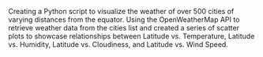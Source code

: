 Creating a Python script to visualize the weather of over 500 cities of varying distances from the equator. Using the OpenWeatherMap API to retrieve weather data from the cities list and created a series of scatter plots to showcase 
relationships between Latitude vs. Temperature, Latitude vs. Humidity, Latitude vs. Cloudiness, and Latitude vs. Wind Speed.
